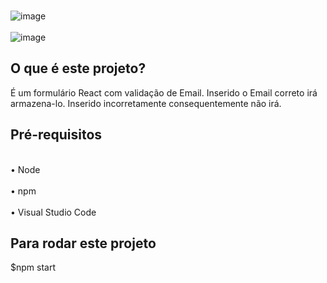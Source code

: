 <br>![image](https://github.com/user-attachments/assets/34f47cfd-5500-4df1-b951-bd11e760114d)</br>
<br>![image](https://github.com/user-attachments/assets/dad3eed0-6169-44bb-a81e-705bba46fd56)</br>



<b><h2>O que é este projeto?</h2></b>
É um formulário React com validação de Email. Inserido o Email correto irá armazena-lo. Inserido incorretamente consequentemente não irá. 


<b><h2>Pré-requisitos</h2></b>
<br>•	Node<br>
<br>•	npm<br>
<br>•	Visual Studio Code <br> 


<b><h2>Para rodar este projeto</h2></b>
$npm start 

